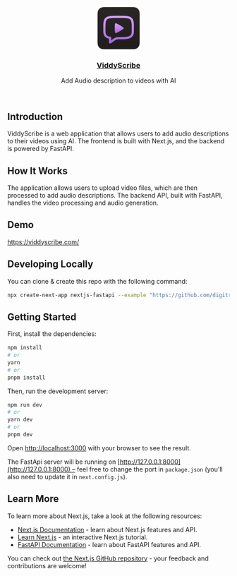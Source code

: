 <p align="center">
  <a href="https://app.viddyscribe.com/">
    <img src="/public/viddy_logo.png" height="96">
    <h3 align="center">ViddyScribe</h3>
  </a>
</p>

<p align="center">Add Audio description to videos with AI</p>

<br/>

## Introduction

ViddyScribe is a web application that allows users to add audio descriptions to their videos using AI. The frontend is built with Next.js, and the backend is powered by FastAPI.

## How It Works

The application allows users to upload video files, which are then processed to add audio descriptions. The backend API, built with FastAPI, handles the video processing and audio generation.

## Demo

https://viddyscribe.com/


## Developing Locally

You can clone & create this repo with the following command:

```bash
npx create-next-app nextjs-fastapi --example "https://github.com/digitros/nextjs-fastapi"
```

## Getting Started

First, install the dependencies:

```bash
npm install
# or
yarn
# or
pnpm install
```

Then, run the development server:

```bash
npm run dev
# or
yarn dev
# or
pnpm dev
```

Open [http://localhost:3000](http://localhost:3000) with your browser to see the result.

The FastApi server will be running on [http://127.0.0.1:8000](http://127.0.0.1:8000) – feel free to change the port in `package.json` (you'll also need to update it in `next.config.js`).

## Learn More

To learn more about Next.js, take a look at the following resources:

- [Next.js Documentation](https://nextjs.org/docs) - learn about Next.js features and API.
- [Learn Next.js](https://nextjs.org/learn) - an interactive Next.js tutorial.
- [FastAPI Documentation](https://fastapi.tiangolo.com/) - learn about FastAPI features and API.

You can check out [the Next.js GitHub repository](https://github.com/vercel/next.js/) - your feedback and contributions are welcome!
